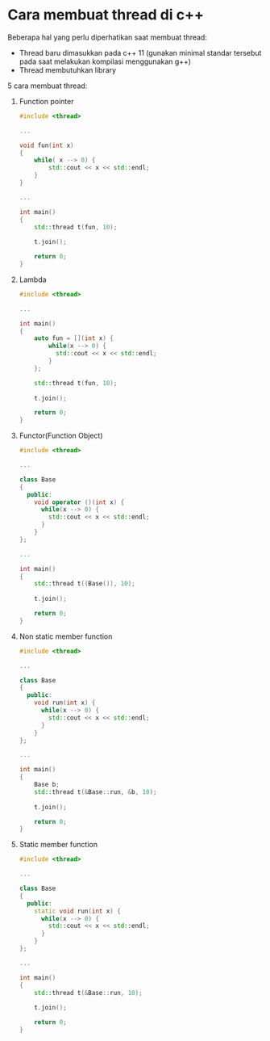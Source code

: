 # Cara membuat thread di c++

Beberapa hal yang perlu diperhatikan saat membuat thread:

- Thread baru dimasukkan pada c++ 11 (gunakan minimal standar tersebut pada saat melakukan kompilasi menggunakan g++)
- Thread membutuhkan library <thread>

5 cara membuat thread:

1. Function pointer
   
   ```cpp
   #include <thread>
   
   ...
   
   void fun(int x)
   {
       while( x --> 0) {
           std::cout << x << std::endl;
       }
   }
   
   ...
   
   int main()
   {
       std::thread t(fun, 10);
       
       t.join();
   
       return 0;
   }
   ```

2. Lambda
   
   ```cpp
   #include <thread>
   
   ...
   
   int main()
   {
       auto fun = [](int x) {
           while(x --> 0) {
             std::cout << x << std::endl;
           }        
       };
   
       std::thread t(fun, 10);
       
       t.join();
   
       return 0;
   }
   ```

3. Functor(Function Object)
   
   ```cpp
   #include <thread>
   
   ...
   
   class Base
   {
     public:
       void operator ()(int x) {
         while(x --> 0) {
           std::cout << x << std::endl;
         }
       }
   };
   
   ...
   
   int main()
   {
       std::thread t((Base()), 10);
       
       t.join();
   
       return 0;
   }
   ```

4. Non static member function
   
   ```cpp
   #include <thread>
   
   ...
   
   class Base
   {
     public:
       void run(int x) {
         while(x --> 0) {
           std::cout << x << std::endl;
         }
       }
   };
   
   ...
   
   int main()
   {
       Base b;
       std::thread t(&Base::run, &b, 10);
       
       t.join();
   
       return 0;
   }
   ```

5. Static member function
   
   ```cpp
   #include <thread>
   
   ...
   
   class Base
   {
     public:
       static void run(int x) {
         while(x --> 0) {
           std::cout << x << std::endl;
         }
       }
   };
   
   ...
   
   int main()
   {
       std::thread t(&Base::run, 10);
       
       t.join();
   
       return 0;
   }
   ```
